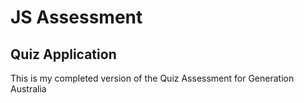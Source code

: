 # JS Assessment

## Quiz Application

This is my completed version of the Quiz Assessment for Generation Australia
